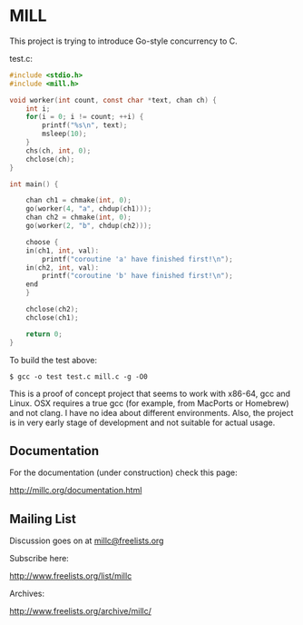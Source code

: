 MILL
====

This project is trying to introduce Go-style concurrency to C.

test.c:
```c
#include <stdio.h>
#include <mill.h>

void worker(int count, const char *text, chan ch) {
    int i;
    for(i = 0; i != count; ++i) {
        printf("%s\n", text);
        msleep(10);
    }
    chs(ch, int, 0);
    chclose(ch);
}

int main() {

    chan ch1 = chmake(int, 0);
    go(worker(4, "a", chdup(ch1)));
    chan ch2 = chmake(int, 0);
    go(worker(2, "b", chdup(ch2)));

    choose {
    in(ch1, int, val):
        printf("coroutine 'a' have finished first!\n");
    in(ch2, int, val):
        printf("coroutine 'b' have finished first!\n");
    end
    }

    chclose(ch2);
    chclose(ch1);

    return 0;
}
```

To build the test above:
```
$ gcc -o test test.c mill.c -g -O0
```

This is a proof of concept project that seems to work with x86-64, gcc
and Linux. OSX requires a true gcc (for example, from MacPorts or Homebrew)
and not clang. I have no idea about different environments. Also, the project
is in very early stage of development and not suitable for actual usage.

Documentation
-------------

For the documentation (under construction) check this page:

http://millc.org/documentation.html

Mailing List
------------

Discussion goes on at millc@freelists.org

Subscribe here:

http://www.freelists.org/list/millc

Archives:

http://www.freelists.org/archive/millc/
